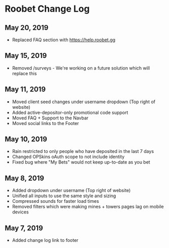 # Roobet Change Log

## May 20, 2019
* Replaced FAQ section with https://help.roobet.gg

## May 15, 2019
* Removed /surveys - We're working on a future solution which will replace this

## May 11, 2019
* Moved client seed changes under username dropdown (Top right of website)
* Added active-depositor-only promotional code support
* Moved FAQ + Support to the Navbar
* Moved social links to the Footer

## May 10, 2019
* Rain restricted to only people who have deposited in the last 7 days
* Changed OPSkins oAuth scope to not include identity
* Fixed bug where "My Bets" would not keep up-to-date as you bet

## May 8, 2019
* Added dropdown under username (Top right of website)
* Unified all inputs to use the same style and sizing
* Compressed sounds for faster load times
* Removed filters which were making mines + towers pages lag on mobile devices

## May 7, 2019
* Added change log link to footer
